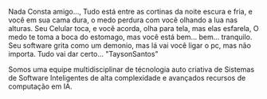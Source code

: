 Nada Consta amigo..., Tudo está entre as cortinas da noite escura e fria, e você em sua cama dura, o medo perdura com você olhando a lua nas alturas. 
Seu Celular toca, e você acorda, olha para tela, mas elas esfarela, O medo te toma a boca do estomago, mas você está bem... bem... tranquilo.
Seu software grita como um demonio, mas lá vai você ligar o pc, mas não importa. Tudo vai dar certo... "TaysonSantos"


Somos uma equipe multidisciplinar de técnologia auto criativa de Sistemas de Software Inteligentes de alta complexidade e avançados recursos de computação
em IA.
